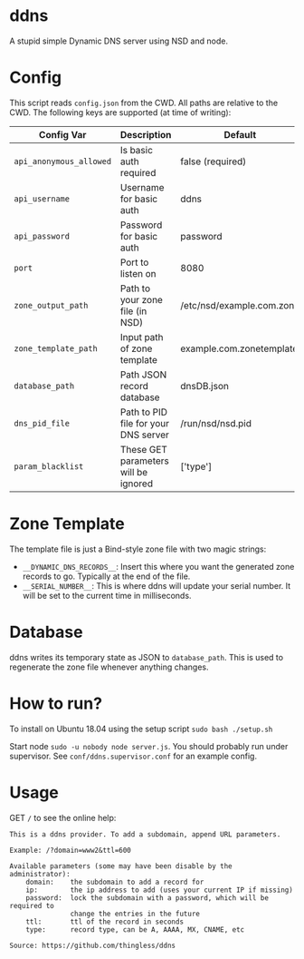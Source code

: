 # ddns
A stupid simple Dynamic DNS server using NSD and node.

# Config
This script reads `config.json` from the CWD. All paths are relative to the CWD.
The following keys are supported (at time of writing):

| Config Var         | Description                          | Default                  |
|--------------------|--------------------------------------|--------------------------|
|`api_anonymous_allowed`| Is basic auth required            | false (required)         |
|`api_username`      | Username for basic auth              | ddns                     |
|`api_password`      | Password for basic auth              | password                 |
|`port`              | Port to listen on                    | 8080                     |
|`zone_output_path`  | Path to your zone file (in NSD)      | /etc/nsd/example.com.zone|
|`zone_template_path`| Input path of zone template          | example.com.zonetemplate |
|`database_path`     | Path JSON record database            | dnsDB.json               |
|`dns_pid_file`      | Path to PID file for your DNS server | /run/nsd/nsd.pid         |
|`param_blacklist`| These GET parameters will be ignored    | ['type']                 |

# Zone Template
The template file is just a Bind-style zone file with two magic strings:
* `__DYNAMIC_DNS_RECORDS__`: Insert this where you want the generated zone
  records to go. Typically at the end of the file.
* `__SERIAL_NUMBER__`: This is where ddns will update your serial number. It
  will be set to the current time in milliseconds.

# Database
ddns writes its temporary state as JSON to `database_path`. This is used to
regenerate the zone file whenever anything changes.

# How to run?
To install on Ubuntu 18.04 using the setup script
`sudo bash ./setup.sh`

Start node `sudo -u nobody node server.js`. You should probably run under supervisor. See `conf/ddns.supervisor.conf` for an  example config.

# Usage
GET `/` to see the online help:
```
This is a ddns provider. To add a subdomain, append URL parameters.

Example: /?domain=www2&ttl=600

Available parameters (some may have been disable by the administrator):
    domain:    the subdomain to add a record for
    ip:        the ip address to add (uses your current IP if missing)
    password:  lock the subdomain with a password, which will be required to
               change the entries in the future
    ttl:       ttl of the record in seconds
    type:      record type, can be A, AAAA, MX, CNAME, etc

Source: https://github.com/thingless/ddns
```
